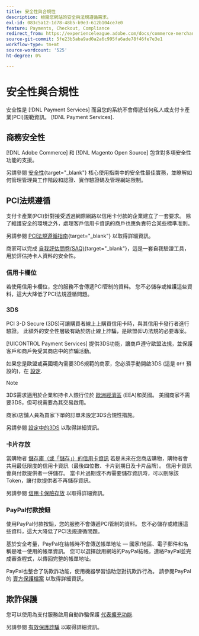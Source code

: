 ```yaml
---
title: 安全性與合規性
description: 檢閱您網站的安全與法規遵循需求。
exl-id: 083c5a12-1d78-48b5-b9e3-612b104ce7e0
feature: Payments, Checkout, Compliance
redirect_from: https://experienceleague.adobe.com/docs/commerce-merchant-services/payment-services/security.html
source-git-commit: 5fe23b5aba9ad0a2a6c995fa6ade78f46fe7e3e1
workflow-type: tm+mt
source-wordcount: '525'
ht-degree: 0%

---
```


# 安全性與合規性

安全性是 [!DNL Payment Services] 而且您的系統不會傳遞任何私人或支付卡產業(PCI)規範資訊。 [!DNL Payment Services].

## 商務安全性

[!DNL Adobe Commerce] 和 [!DNL Magento Open Source] 包含對多項安全性功能的支援。

另請參閱 [安全性](https://docs.magento.com/user-guide/stores/security.html){target="_blank"} 核心使用指南中的安全性最佳實務，並瞭解如何管理管理員工作階段和認證、實作驗證碼及管理網站限制。

## PCI法規遵循

支付卡產業(PCI)針對接受透過網際網路以信用卡付款的企業建立了一套要求。 除了維護安全的環境之外，處理客戶信用卡資訊的商戶也應負責符合某些標準准則。

另請參閱 [PCI法規遵循指南](https://docs.magento.com/user-guide/stores/compliance-pci.html){target="_blank"} 以取得詳細資訊。

商家可以完成 [自我評估問卷(SAQ)](https://www.pcisecuritystandards.org/pci_security/completing_self_assessment){target="_blank"}，這是一套自我驗證工具，用於評估持卡人資料的安全性。

### 信用卡欄位

若使用信用卡欄位，您的服務不會傳遞PCI管制的資料。 您不必儲存或維護這些資料，這大大降低了PCI法規遵循問題。

### 3DS

PCI 3-D Secure (3DS)可讓購買者線上上購買信用卡時，與其信用卡發行者進行驗證。 此額外的安全性層級有助於防止線上詐騙，是歐盟(EU)法規的必要專案。

[!UICONTROL Payment Services] 提供3DS功能，讓商戶遵守歐盟法規，並保護客戶和商戶免受其商店中的詐騙活動。

如果您是歐盟或英國境內需要3DS規範的商家，您必須手動開啟3DS (這是 `Off` 預設的)，在 [設定](settings.md#credit-card-fields).

>[!NOTE]
>
>3DS需求適用於企業和持卡人銀行位於 [歐洲經濟區](https://www.efta.int/eea) (EEA)和英國。 美國商家不需要3DS，但可視需要為其交易啟用。

商家/店舖人員為買家下單的訂單未設定3DS合規性措施。

另請參閱 [設定中的3DS](settings.md#3ds) 以取得詳細資訊。

### 卡片存放

當購物者 [儲存庫（或「儲存」）的信用卡資訊](vaulting.md) 若是未來在您商店購物，購物者會共用最低限度的信用卡資訊（最後四位數、卡片到期日及卡片品牌）。 信用卡資訊會與付款提供者一併儲存。 當卡片過期或不再需要儲存資訊時，可以刪除該Token，讓付款提供者不再儲存資訊。

另請參閱 [信用卡保險存放](vaulting.md) 以取得詳細資訊。

### PayPal付款按鈕

使用PayPal付款按鈕，您的服務不會傳遞PCI管制的資料。 您不必儲存或維護這些資料，這大大降低了PCI法規遵循問題。

基於安全考量，PayPal在結帳時不會傳送帳單地址 — 國家/地區、電子郵件和名稱是唯一使用的帳單資訊。 您可以選擇啟用網站的PayPal結帳，連絡PayPal並完成審查程式，以傳回完整的帳單地址。

PayPal也整合了防欺詐功能，使用機器學習協助您對抗欺詐行為。 請參閱PayPal的 [賣方保護檔案](https://www.paypal.com/us/webapps/mpp/security/seller-protection) 以取得詳細資訊。

## 欺詐保護

您可以使用為支付服務啟用自動詐騙保護 [代表擴充功能](https://commercemarketplace.adobe.com/signifyd-module-connect.html).

另請參閱 [有效保護詐騙](fraud-protection.md) 以取得詳細資訊。


